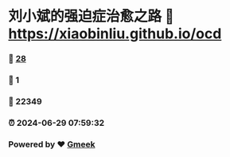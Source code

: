 # 刘小斌的强迫症治愈之路 :link: https://xiaobinliu.github.io/ocd 
### :page_facing_up: [28](https://xiaobinliu.github.io/ocd/tag.html) 
### :speech_balloon: 1 
### :hibiscus: 22349 
### :alarm_clock: 2024-06-29 07:59:32 
### Powered by :heart: [Gmeek](https://github.com/xiaobinliu/Gmeek)
